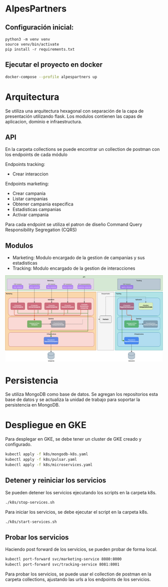 # AlpesPartners

## Configuración inicial:

```
python3 -m venv venv
source venv/bin/activate
pip install -r requirements.txt
```

## Ejecutar el proyecto en docker

```sh
docker-compose --profile alpespartners up
```
# Arquitectura
Se utiliza una arquitectura hexagonal con separación de la capa de presentación utilizando flask. Los modulos contienen las capas de aplicacion, dominio e infraestructura.

## API

En la carpeta collections se puede encontrar un collection de postman con los endpoints de cada módulo

Endpoints tracking:
- Crear interaccion

Endpoints marketing:
- Crear campania
- Listar campanias
- Obtener campania especifica
- Estadisticas campanias
- Activar campania

Para cada endpoint se utiliza el patron de diseño Command Query Responsibility Segregation (CQRS)

## Modulos

- Marketing: Modulo encargado de la gestion de campanias y sus estadisticas
- Tracking: Modulo encargado de la gestion de interacciones 

![Arquitectura](./docs/Diagrama_POC.svg)


# Persistencia

Se utiliza MongoDB como base de datos. Se agregan los repositorios esta base de datos y se actualiza la unidad de trabajo para soportar la persistencia en MongoDB.


# Despliegue en GKE

Para desplegar en GKE, se debe tener un cluster de GKE creado y configurado.

```sh
kubectl apply -f k8s/mongodb-k8s.yaml
kubectl apply -f k8s/pulsar.yaml
kubectl apply -f k8s/microservices.yaml
```

## Detener y reiniciar los servicios

Se pueden detener los servicios ejecutando los scripts en la carpeta k8s.

```sh
./k8s/stop-services.sh
```

Para iniciar los servicios, se debe ejecutar el script en la carpeta k8s.

```sh
./k8s/start-services.sh
```

## Probar los servicios

Haciendo post forward de los servicios, se pueden probar de forma local.

```sh
kubectl port-forward svc/marketing-service 8080:8000
kubectl port-forward svc/tracking-service 8081:8001
```

Para probar los servicios, se puede usar el collection de postman en la carpeta collections, ajustando las urls a los endpoints de los servicios.